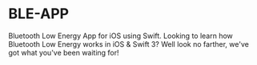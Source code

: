 # BLE-APP
Bluetooth Low Energy App for iOS using Swift.
Looking to learn how Bluetooth Low Energy works in iOS & Swift 3? Well look no farther, we've got what you've been waiting for!
